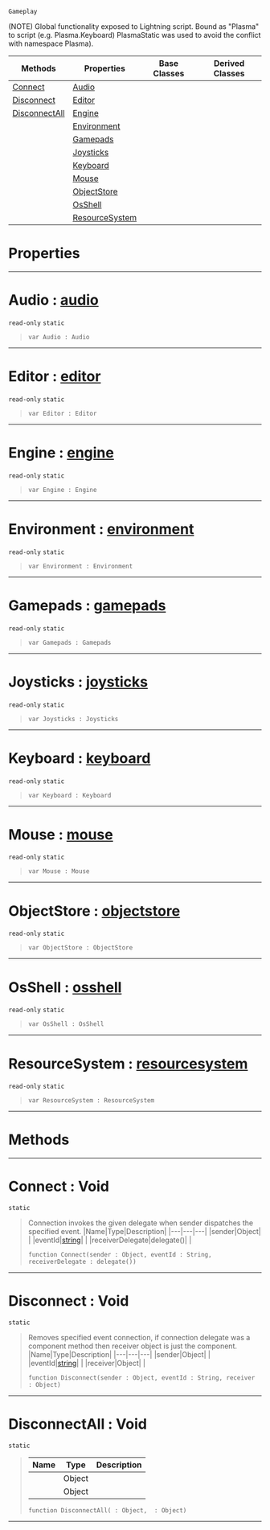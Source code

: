  `Gameplay`

(NOTE) Global functionality exposed to Lightning script. Bound as "Plasma" to script (e.g. Plasma.Keyboard) PlasmaStatic was used to avoid the conflict with namespace Plasma).

|Methods|Properties|Base Classes|Derived Classes|
|---|---|---|---|
|[ Connect](https://plasmaengine.github.io/PlasmaDocs/Plasma1/C++/code_reference/class_reference/plasma.markdown#connect-void)|[ Audio](https://plasmaengine.github.io/PlasmaDocs/Plasma1/C++/code_reference/class_reference/plasma.markdown#audio-plasma-engine-docume)| | |
|[ Disconnect](https://plasmaengine.github.io/PlasmaDocs/Plasma1/C++/code_reference/class_reference/plasma.markdown#disconnect-void)|[ Editor](https://plasmaengine.github.io/PlasmaDocs/Plasma1/C++/code_reference/class_reference/plasma.markdown#editor-plasma-engine-docum)| | |
|[ DisconnectAll](https://plasmaengine.github.io/PlasmaDocs/Plasma1/C++/code_reference/class_reference/plasma.markdown#disconnectall-void)|[ Engine](https://plasmaengine.github.io/PlasmaDocs/Plasma1/C++/code_reference/class_reference/plasma.markdown#engine-plasma-engine-docum)| | |
| |[ Environment](https://plasmaengine.github.io/PlasmaDocs/Plasma1/C++/code_reference/class_reference/plasma.markdown#environment-plasma-engine)| | |
| |[ Gamepads](https://plasmaengine.github.io/PlasmaDocs/Plasma1/C++/code_reference/class_reference/plasma.markdown#gamepads-plasma-engine-doc)| | |
| |[ Joysticks](https://plasmaengine.github.io/PlasmaDocs/Plasma1/C++/code_reference/class_reference/plasma.markdown#joysticks-plasma-engine-do)| | |
| |[ Keyboard](https://plasmaengine.github.io/PlasmaDocs/Plasma1/C++/code_reference/class_reference/plasma.markdown#keyboard-plasma-engine-doc)| | |
| |[ Mouse](https://plasmaengine.github.io/PlasmaDocs/Plasma1/C++/code_reference/class_reference/plasma.markdown#mouse-plasma-engine-docume)| | |
| |[ ObjectStore](https://plasmaengine.github.io/PlasmaDocs/Plasma1/C++/code_reference/class_reference/plasma.markdown#objectstore-plasma-engine)| | |
| |[ OsShell](https://plasmaengine.github.io/PlasmaDocs/Plasma1/C++/code_reference/class_reference/plasma.markdown#osshell-plasma-engine-docu)| | |
| |[ ResourceSystem](https://plasmaengine.github.io/PlasmaDocs/Plasma1/C++/code_reference/class_reference/plasma.markdown#resourcesystem-plasma-engi)| | |


 #  Properties


---  
 #  Audio : [audio](https://plasmaengine.github.io/PlasmaDocs/Plasma1/C++/code_reference/class_reference/audio.markdown)

 `read-only` `static`

> 
> ``` lang=cpp, name=Lightning
> var Audio : Audio


---  
 #  Editor : [editor](https://plasmaengine.github.io/PlasmaDocs/Plasma1/C++/code_reference/class_reference/editor.markdown)

 `read-only` `static`

> 
> ``` lang=cpp, name=Lightning
> var Editor : Editor


---  
 #  Engine : [engine](https://plasmaengine.github.io/PlasmaDocs/Plasma1/C++/code_reference/class_reference/engine.markdown)

 `read-only` `static`

> 
> ``` lang=cpp, name=Lightning
> var Engine : Engine


---  
 #  Environment : [environment](https://plasmaengine.github.io/PlasmaDocs/Plasma1/C++/code_reference/class_reference/environment.markdown)

 `read-only` `static`

> 
> ``` lang=cpp, name=Lightning
> var Environment : Environment


---  
 #  Gamepads : [gamepads](https://plasmaengine.github.io/PlasmaDocs/Plasma1/C++/code_reference/class_reference/gamepads.markdown)

 `read-only` `static`

> 
> ``` lang=cpp, name=Lightning
> var Gamepads : Gamepads


---  
 #  Joysticks : [joysticks](https://plasmaengine.github.io/PlasmaDocs/Plasma1/C++/code_reference/class_reference/joysticks.markdown)

 `read-only` `static`

> 
> ``` lang=cpp, name=Lightning
> var Joysticks : Joysticks


---  
 #  Keyboard : [keyboard](https://plasmaengine.github.io/PlasmaDocs/Plasma1/C++/code_reference/class_reference/keyboard.markdown)

 `read-only` `static`

> 
> ``` lang=cpp, name=Lightning
> var Keyboard : Keyboard


---  
 #  Mouse : [mouse](https://plasmaengine.github.io/PlasmaDocs/Plasma1/C++/code_reference/class_reference/mouse.markdown)

 `read-only` `static`

> 
> ``` lang=cpp, name=Lightning
> var Mouse : Mouse


---  
 #  ObjectStore : [objectstore](https://plasmaengine.github.io/PlasmaDocs/Plasma1/C++/code_reference/class_reference/objectstore.markdown)

 `read-only` `static`

> 
> ``` lang=cpp, name=Lightning
> var ObjectStore : ObjectStore


---  
 #  OsShell : [osshell](https://plasmaengine.github.io/PlasmaDocs/Plasma1/C++/code_reference/class_reference/osshell.markdown)

 `read-only` `static`

> 
> ``` lang=cpp, name=Lightning
> var OsShell : OsShell


---  
 #  ResourceSystem : [resourcesystem](https://plasmaengine.github.io/PlasmaDocs/Plasma1/C++/code_reference/class_reference/resourcesystem.markdown)

 `read-only` `static`

> 
> ``` lang=cpp, name=Lightning
> var ResourceSystem : ResourceSystem


---  
 #  Methods


---  
 #  Connect : Void

 `static`

> Connection invokes the given delegate when sender dispatches the specified event.
> |Name|Type|Description|
> |---|---|---|
> |sender|Object| |
> |eventId|[string](https://plasmaengine.github.io/PlasmaDocs/Plasma1/C++/code_reference/lightning_base_types/string.markdown)| |
> |receiverDelegate|delegate()| |
> ``` lang=cpp, name=Lightning
> function Connect(sender : Object, eventId : String, receiverDelegate : delegate())
> ``` 


---  
 #  Disconnect : Void

 `static`

> Removes specified event connection, if connection delegate was a component method then receiver object is just the component.
> |Name|Type|Description|
> |---|---|---|
> |sender|Object| |
> |eventId|[string](https://plasmaengine.github.io/PlasmaDocs/Plasma1/C++/code_reference/lightning_base_types/string.markdown)| |
> |receiver|Object| |
> ``` lang=cpp, name=Lightning
> function Disconnect(sender : Object, eventId : String, receiver : Object)
> ``` 


---  
 #  DisconnectAll : Void

 `static`

> 
> |Name|Type|Description|
> |---|---|---|
> ||Object| |
> ||Object| |
> ``` lang=cpp, name=Lightning
> function DisconnectAll( : Object,  : Object)
> ``` 


---  
 

 